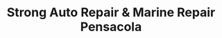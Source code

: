 ---
title: "Strong Auto Repair & Marine Repair Pensacola"
url: /pensacola/strong-auto-repair-und-marine-repair-pensacola/
shop: Autowerkstatt
---